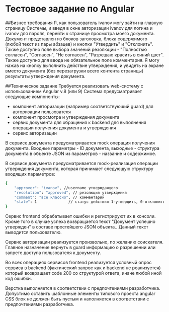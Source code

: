 # Тестовое задание по Angular

##Бизнес требования
Я, как пользователь ivanov могу зайти на главную страницу Системы, и введя в окне авторизации ivanov для логина и ivanov для пароля, перейти к странице просмотра моего документа.
Документ представлен из блоков заголовка, блока содержимого (любой текст из пары абзацев) и кнопки "Утвердить" и "Отклонить". Также доступно поле выбора значений резолюции - "Полностью согласен", "Согласен", "Не согласен", "Разрешаю красить в синий цвет".
Также доступно для ввода не обязательное поле комментария.
Я могу нажав на кнопку выполнить действие утверждения, и увидеть на экране вместо документа (без перезагрузки всего контента страницы) результаты утверждения документа.

##Техническое задание
Требуется реализовать web-систему с использованием Angular v.8 (или 9)
Система предусматривает следующие компоненты:
* компонент авторизации (например соответствующий guard) для авторизации пользователя
* компонент просмотра и утверждения документа
* сервис документа для обращения к backend для выполнения операции получения документа и утверждения
* сервис авторизации

В сервисе документа предусматривается mock операция получения документа.
Входные параметры - ID документа, выходные - структура документа в объекте JSON из параметров - название и содержимое.

В сервисе документа предусматривается mock-реализация операции утверждения документа, которая принимает следующую структуру входящих параметров:
``` bash
{
	"approver": "ivanov", //username утверждающего
	"resolution": "approved", // резолюция утверждения
	"comment": "все классно", // комментарий 
	"state": 1				// статус действия 1-утвердить, 0-отклонить
}
```  

Сервис frontend обрабатывает ошибки и регистрируют их в консоли.
Кроме того в случае успеха возвращается текст "Документ успешно утвержден" в составе простейшего JSON объекта.. Данный текст выводится пользователю.

Сервис авторизации реализуется произвольно, по желанию соискателя. Главное назначение вернуть в guard информацию о разрешении или запрете доступа пользователя к документу.

Во всех операциях сервисов frontend реализуется условный опрос сервиса в backend (фактический запрос как и backend не реализуется) который возвращает code 200 со структурой ответа, иначе любой иной код ошибки.

Верстка выполняется в соответствии с предпочтениями разработчика.
Допустимо оставить шаблонные элементы типового проекта angular
CSS блок не должен быть пустым и наполняется в соответствии с предпочтениями разработчика.
